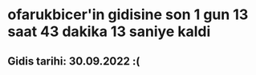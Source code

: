 # ofarukbicer'in gidisine son 1 gun 13 saat 43 dakika 13 saniye kaldi

## Gidis tarihi: 30.09.2022 :(